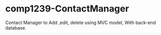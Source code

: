 # comp1239-ContactManager
Contact Manager to Add ,edit, delete using MVC model, With back-end database.
